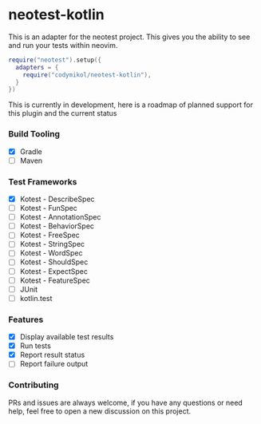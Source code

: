 # neotest-kotlin

This is an adapter for the neotest project. This gives you the ability to see and run your tests within neovim.

```lua
require("neotest").setup({
  adapters = { 
    require("codymikol/neotest-kotlin"), 
  }
})
```

This is currently in development, here is a roadmap of planned support for this plugin and the current status

### Build Tooling

- [x] Gradle
- [ ] Maven

### Test Frameworks

- [x] Kotest - DescribeSpec
- [ ] Kotest - FunSpec
- [ ] Kotest - AnnotationSpec
- [ ] Kotest - BehaviorSpec
- [ ] Kotest - FreeSpec
- [ ] Kotest - StringSpec
- [ ] Kotest - WordSpec
- [ ] Kotest - ShouldSpec
- [ ] Kotest - ExpectSpec
- [ ] Kotest - FeatureSpec
- [ ] JUnit 
- [ ] kotlin.test

### Features

- [x] Display available test results
- [x] Run tests
- [x] Report result status
- [ ] Report failure output

### Contributing

PRs and issues are always welcome, if you have any questions or need help, feel free to open a new discussion on this project.
